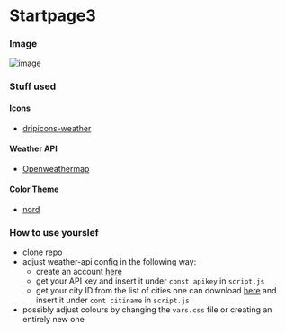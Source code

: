 # Startpage3

### Image
![image](https://cdn.discordapp.com/attachments/766357203212304394/881186599050838046/Screenshot_2021-08-28_155756.png)


### Stuff used

#### Icons

* [dripicons-weather](https://github.com/amitjakhu/dripicons-weather)

#### Weather API

* [Openweathermap](https://openweathermap.org/)
	
#### Color Theme

* [nord](https://www.nordtheme.com/)

### How to use yourslef

* clone repo
* adjust weather-api config in the following way:
  * create an account [here](https://home.openweathermap.org/users/sign_up)
  * get your API key and insert it under `const apikey` in `script.js`
  * get your city ID from the list of cities one can download [here](https://bulk.openweathermap.org/sample/city.list.json.gz) and insert it under `cont citiname` in `script.js`
* possibly adjust colours by changing the `vars.css` file or creating an entirely new one

